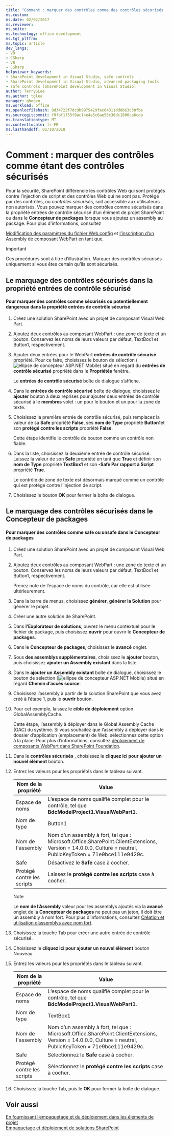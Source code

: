 ```yaml
---
title: "Comment : marquer des contrôles comme des contrôles sécurisés | Documents Microsoft"
ms.custom: 
ms.date: 02/02/2017
ms.reviewer: 
ms.suite: 
ms.technology: office-development
ms.tgt_pltfrm: 
ms.topic: article
dev_langs:
- VB
- CSharp
- VB
- CSharp
helpviewer_keywords:
- SharePoint development in Visual Studio, safe controls
- SharePoint development in Visual Studio, advanced packaging tools
- safe controls [SharePoint development in Visual Studio]
author: TerryGLee
ms.author: tglee
manager: ghogen
ms.workload: office
ms.openlocfilehash: 9d34722f7dc9b9975429fac64311dd0b63c30fbe
ms.sourcegitcommit: f9fbf1f55f9ac14e4e5c6ae58c30dc1800ca6cda
ms.translationtype: MT
ms.contentlocale: fr-FR
ms.lasthandoff: 01/10/2018
---
```

# <a name="how-to-mark-controls-as-safe-controls"></a>Comment : marquer des contrôles comme étant des contrôles sécurisés
  Pour la sécurité, SharePoint différencie les contrôles Web qui sont protégés contre l’injection de script et des contrôles Web qui ne sont pas. Protégé par des contrôles, ou *contrôles sécurisés*, soit accessible aux utilisateurs non autorisés. Vous pouvez marquer des contrôles comme sécurisés dans la propriété entrées de contrôle sécurisé d’un élément de projet SharePoint ou dans le **Concepteur de packages** lorsque vous ajoutez un assembly au package. Pour plus d'informations, consultez  
  
 [Modification des paramètres du fichier Web.config](http://go.microsoft.com/fwlink/?LinkId=178965) et [l’inscription d’un Assembly de composant WebPart en tant que](http://go.microsoft.com/fwlink/?LinkId=171013).  
  
> [!IMPORTANT]  
>  Ces procédures sont à titre d’illustration. Marquer des contrôles sécurisés uniquement si vous êtes certain qu’ils sont sécurisés.  
  
## <a name="marking-safe-controls-in-the-safe-control-entries-property"></a>Le marquage des contrôles sécurisés dans la propriété entrées de contrôle sécurisé  
  
#### <a name="to-mark-controls-as-safe-or-unsafe-in-the-safe-control-entries-property"></a>Pour marquer des contrôles comme sécurisés ou potentiellement dangereux dans la propriété entrées de contrôle sécurisé  
  
1.  Créez une solution SharePoint avec un projet de composant Visual Web Part.  
  
2.  Ajoutez deux contrôles au composant WebPart : une zone de texte et un bouton. Conservez les noms de leurs valeurs par défaut, TextBox1 et Button1, respectivement.  
  
3.  Ajouter deux entrées pour le WebPart **entrées de contrôle sécurisé** propriété. Pour ce faire, choisissez le bouton de sélection (![ellipse de concepteur ASP.NET Mobile](../sharepoint/media/mwellipsis.gif "ellipse de concepteur ASP.NET Mobile")) situé en regard du **entrées de contrôle sécurisé** propriété dans le  **Propriétés** fenêtre.  
  
     Le **entrées de contrôle sécurisé** boîte de dialogue s’affiche.  
  
4.  Dans le **entrées de contrôle sécurisé** boîte de dialogue, choisissez le **ajouter** bouton à deux reprises pour ajouter deux entrées de contrôle sécurisé à le **membres** volet : un pour le bouton et un pour la zone de texte.  
  
5.  Choisissez la première entrée de contrôle sécurisé, puis remplacez la valeur de sa **Safe** propriété **False**, ses **nom de Type** propriété **Button1**et son **protégé contre les scripts** propriété **False**.  
  
     Cette étape identifie le contrôle de bouton comme un contrôle non fiable.  
  
6.  Dans la liste, choisissez la deuxième entrée de contrôle sécurisé. Laissez la valeur de son **Safe** propriété en tant que **True** et définir son **nom de Type** propriété **TextBox1** et son **-Safe Par rapport à Script** propriété **True**.  
  
     Le contrôle de zone de texte est désormais marqué comme un contrôle qui est protégé contre l’injection de script.  
  
7.  Choisissez le bouton **OK** pour fermer la boîte de dialogue.  
  
## <a name="marking-safe-controls-in-the-package-designer"></a>Le marquage des contrôles sécurisés dans le Concepteur de packages  
  
#### <a name="to-mark-controls-as-safe-or-unsafe-in-the-package-designer"></a>Pour marquer des contrôles comme safe ou unsafe dans le Concepteur de packages  
  
1.  Créez une solution SharePoint avec un projet de composant Visual Web Part.  
  
2.  Ajoutez deux contrôles au composant WebPart : une zone de texte et un bouton. Conservez les noms de leurs valeurs par défaut, TextBox1 et Button1, respectivement.  
  
     Prenez note de l’espace de noms du contrôle, car elle est utilisée ultérieurement.  
  
3.  Dans la barre de menus, choisissez **générer**, **générer la Solution** pour générer le projet.  
  
4.  Créer une autre solution de SharePoint.  
  
5.  Dans **l’Explorateur de solutions**, ouvrez le menu contextuel pour le fichier de package, puis choisissez **ouvrir** pour ouvrir le **Concepteur de packages**.  
  
6.  Dans le **Concepteur de packages**, choisissez le **avancé** onglet.  
  
7.  Sous **des assemblys supplémentaires**, choisissez le **ajouter** bouton, puis choisissez **ajouter un Assembly existant** dans la liste.  
  
8.  Dans le **ajouter un Assembly existant** boîte de dialogue, choisissez le bouton de sélection (![ellipse de concepteur ASP.NET Mobile](../sharepoint/media/mwellipsis.gif "ellipse de concepteur ASP.NET Mobile")) situé en regard  **Chemin d’accès source**.  
  
9. Choisissez l’assembly à partir de la solution SharePoint que vous avez créé à l’étape 1, puis le **ouvrir** bouton.  
  
10. Pour cet exemple, laissez le **cible de déploiement** option GlobalAssemblyCache.  
  
     Cette étape, l’assembly à déployer dans le Global Assembly Cache (GAC) du système. Si vous souhaitez que l’assembly à déployer dans le dossier d’application (emplacement) de Web, sélectionnez cette option à la place. Pour plus d’informations, consultez [déploiement de composants WebPart dans SharePoint Foundation](http://go.microsoft.com/fwlink/?LinkId=177509).  
  
11. Dans le **contrôles sécurisés** , choisissez le **cliquez ici pour ajouter un nouvel élément** bouton.  
  
12. Entrez les valeurs pour les propriétés dans le tableau suivant.  
  
    |Nom de la propriété|Value|  
    |-------------------|-----------|  
    |Espace de noms|L’espace de noms qualifié complet pour le contrôle, tel que **BdcModelProject1.VisualWebPart1**.|  
    |Nom de type|Button1|  
    |Nom de l'assembly|Nom d’un assembly à fort, tel que : Microsoft.Office.SharePoint.ClientExtensions, Version = 14.0.0.0, Culture = neutral, PublicKeyToken = 71e9bce111e9429c.|  
    |Safe|Désactivez le **Safe** case à cocher.|  
    |Protégé contre les scripts|Laissez le **protégé contre les scripts** case à cocher.|  
  
    > [!NOTE]  
    >  Le **nom de l’Assembly** valeur pour les assemblys ajoutés via la **avancé** onglet de la **Concepteur de packages** ne peut pas un jeton, il doit être un assembly à nom fort. Pour plus d’informations, consultez [Création et utilisation d’assemblys avec nom fort](http://go.microsoft.com/fwlink/?LinkId=177513).  
  
13. Choisissez la touche Tab pour créer une autre entrée de contrôle sécurisé.  
  
14. Choisissez le **cliquez ici pour ajouter un nouvel élément** bouton Nouveau.  
  
15. Entrez les valeurs pour les propriétés dans le tableau suivant.  
  
    |Nom de la propriété|Value|  
    |-------------------|-----------|  
    |Espace de noms|L’espace de noms qualifié complet pour le contrôle, tel que **BdcModelProject1.VisualWebPart1**.|  
    |Nom de type|TextBox1|  
    |Nom de l'assembly|Nom d’un assembly à fort, tel que : Microsoft.Office.SharePoint.ClientExtensions, Version = 14.0.0.0, Culture = neutral, PublicKeyToken = 71e9bce111e9429c.|  
    |Safe|Sélectionnez le **Safe** case à cocher.|  
    |Protégé contre les scripts|Sélectionnez le **protégé contre les scripts** case à cocher.|  
  
16. Choisissez la touche Tab, puis le **OK** pour fermer la boîte de dialogue.  
  
## <a name="see-also"></a>Voir aussi  
 [En fournissant l’empaquetage et du déploiement dans les éléments de projet](../sharepoint/providing-packaging-and-deployment-information-in-project-items.md)   
 [Empaquetage et déploiement de solutions SharePoint](../sharepoint/packaging-and-deploying-sharepoint-solutions.md)  
  
  